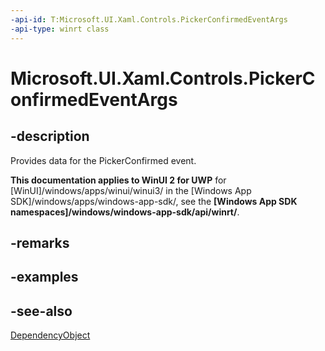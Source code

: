 ```yaml
---
-api-id: T:Microsoft.UI.Xaml.Controls.PickerConfirmedEventArgs
-api-type: winrt class
---
```


<!-- Class syntax.
public class PickerConfirmedEventArgs : Windows.UI.Xaml.DependencyObject, Windows.UI.Xaml.Controls.IPickerConfirmedEventArgs
-->

# Microsoft.UI.Xaml.Controls.PickerConfirmedEventArgs

## -description
Provides data for the PickerConfirmed event.

**This documentation applies to WinUI 2 for UWP** for [WinUI]/windows/apps/winui/winui3/ in the [Windows App SDK]/windows/apps/windows-app-sdk/, see the **[Windows App SDK namespaces]/windows/windows-app-sdk/api/winrt/**.

## -remarks

## -examples

## -see-also
[DependencyObject](../microsoft.ui.xaml/dependencyobject.md)
